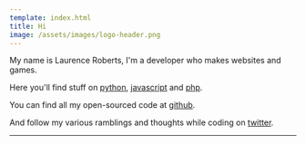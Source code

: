 ```yaml
---
template: index.html
title: Hi
image: /assets/images/logo-header.png
---
```


My name is Laurence Roberts, I'm a developer who makes websites and games.

Here you'll find stuff on [python](/blog/tag/python), [javascript](/blog/tag/javascript) and [php](/blog/tag/php).

You can find all my open-sourced code at [github](http://github.com/lsjroberts).

And follow my various ramblings and thoughts while coding on [twitter](http://twitter.com/gelatindesign).

---